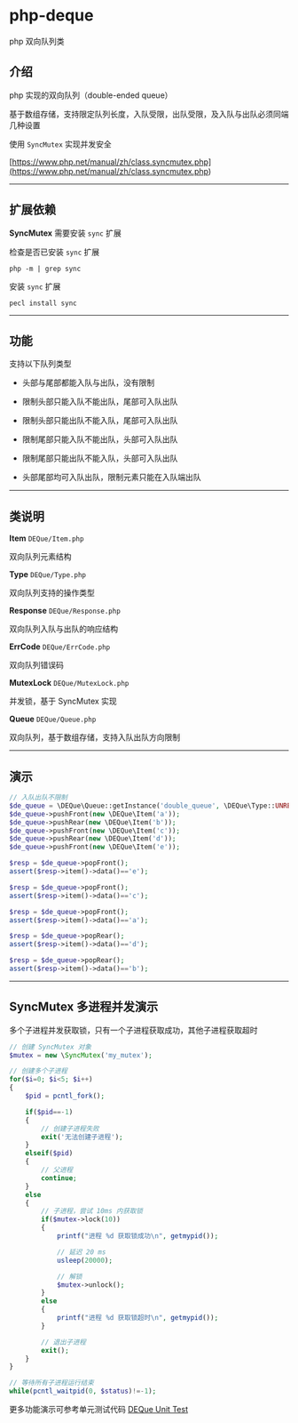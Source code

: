 # php-deque

php 双向队列类

## 介绍

php 实现的双向队列（double-ended queue）

基于数组存储，支持限定队列长度，入队受限，出队受限，及入队与出队必须同端几种设置

使用 `SyncMutex` 实现并发安全

[https://www.php.net/manual/zh/class.syncmutex.php](<https://www.php.net/manual/zh/class.syncmutex.php>)

---

## 扩展依赖

**SyncMutex** 需要安装 `sync` 扩展

检查是否已安装 `sync` 扩展

```shell
php -m | grep sync
```

安装 `sync` 扩展

```shell
pecl install sync
```

---

## 功能

支持以下队列类型

- 头部与尾部都能入队与出队，没有限制

- 限制头部只能入队不能出队，尾部可入队出队

- 限制头部只能出队不能入队，尾部可入队出队

- 限制尾部只能入队不能出队，头部可入队出队

- 限制尾部只能出队不能入队，头部可入队出队

- 头部尾部均可入队出队，限制元素只能在入队端出队

---

## 类说明

**Item** `DEQue/Item.php`

双向队列元素结构

**Type** `DEQue/Type.php`

双向队列支持的操作类型

**Response** `DEQue/Response.php`

双向队列入队与出队的响应结构

**ErrCode** `DEQue/ErrCode.php`

双向队列错误码

**MutexLock** `DEQue/MutexLock.php`

并发锁，基于 SyncMutex 实现

**Queue** `DEQue/Queue.php`

双向队列，基于数组存储，支持入队出队方向限制

---

## 演示

```php
// 入队出队不限制
$de_queue = \DEQue\Queue::getInstance('double_queue', \DEQue\Type::UNRESTRICTED, 10);
$de_queue->pushFront(new \DEQue\Item('a'));
$de_queue->pushRear(new \DEQue\Item('b'));
$de_queue->pushFront(new \DEQue\Item('c'));
$de_queue->pushRear(new \DEQue\Item('d'));
$de_queue->pushFront(new \DEQue\Item('e'));

$resp = $de_queue->popFront();
assert($resp->item()->data()=='e');

$resp = $de_queue->popFront();
assert($resp->item()->data()=='c');

$resp = $de_queue->popFront();
assert($resp->item()->data()=='a');

$resp = $de_queue->popRear();
assert($resp->item()->data()=='d');

$resp = $de_queue->popRear();
assert($resp->item()->data()=='b');
```

---

## SyncMutex 多进程并发演示

多个子进程并发获取锁，只有一个子进程获取成功，其他子进程获取超时

```php
// 创建 SyncMutex 对象
$mutex = new \SyncMutex('my_mutex');

// 创建多个子进程
for($i=0; $i<5; $i++)
{
    $pid = pcntl_fork();

    if($pid==-1)
    {
        // 创建子进程失败
        exit('无法创建子进程');
    }
    elseif($pid)
    {
        // 父进程
        continue;
    }
    else
    {
        // 子进程，尝试 10ms 内获取锁
        if($mutex->lock(10))
        {
            printf("进程 %d 获取锁成功\n", getmypid());

            // 延迟 20 ms
            usleep(20000);

            // 解锁
            $mutex->unlock();
        }
        else
        {
            printf("进程 %d 获取锁超时\n", getmypid());
        }

        // 退出子进程
        exit();
    }
}

// 等待所有子进程运行结束
while(pcntl_waitpid(0, $status)!=-1);
```

更多功能演示可参考单元测试代码 [DEQue Unit Test](<../tests/DEQue>)
